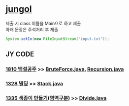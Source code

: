 # [jungol](http://www.jungol.co.kr/)

제출 시 class 이름을 Main으로 하고 제출<br>
아래 문장은 주석처리 후 제출
```java
System.setIn(new FileInputStream("input.txt"));
```

## JY CODE

### [1810 백설공주](http://www.jungol.co.kr/bbs/board.php?bo_table=pbank&wr_id=1083&sca=99) >> [BruteForce.java](JY_J1810_Main.java), [Recursion.java](JY_J1810_2_Main.java)

### [1328 빌딩](http://www.jungol.co.kr/bbs/board.php?bo_table=pbank&wr_id=607&sca=3020) >> [Stack.java](JY_Main_J1328.java)

### [1335 색종이 만들기(영역구분)](http://www.jungol.co.kr/bbs/board.php?bo_table=pbank&wr_id=614&sca=3010) >> [Divide.java](JY_J1335_Main.java)
